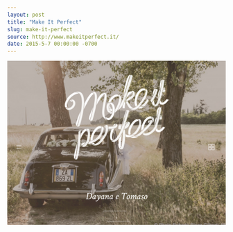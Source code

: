 ```yaml
---
layout: post
title: "Make It Perfect"
slug: make-it-perfect
source: http://www.makeitperfect.it/
date: 2015-5-7 00:00:00 -0700
---
```


<img src="/assets/img/screenshots/make-it-perfect.jpg">
